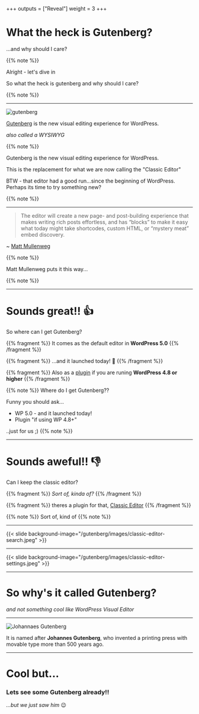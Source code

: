+++
outputs = ["Reveal"]
weight = 3
+++

# What the heck is Gutenberg?

...and why should I care?

{{% note %}}

Alright - let's dive in

So what the heck is gutenberg and why should I care?

{{% note %}}

---

![gutenberg](/gutenberg/images/gutenberg-logo-long.jpg)

[Gutenberg](https://wordpress.org/gutenberg/) is the new visual editing experience for WordPress.

*also called a WYSIWYG*

{{% note %}}

Gutenberg is the new visual editing experience for WordPress.

This is the replacement for what we are now calling the "Classic Editor"

BTW - that editor had a good run...since the beginning of WordPress. Perhaps its time to try something new?

{{% note %}}

---

> The editor will create a new page- and post-building experience that makes writing rich posts effortless, and has “blocks” to make it easy what today might take shortcodes, custom HTML, or “mystery meat” embed discovery.

~ [Matt Mullenweg](https://wordpress.org/plugins/gutenberg/)

{{% note %}}

Matt Mullenweg puts it this way...

{{% note %}}

---

# Sounds great!! 👍

So where can I get Gutenberg?

{{% fragment %}} It comes as the default editor in **WordPress 5.0** {{% /fragment %}}

{{% fragment %}} ...and it launched today! 🎉 {{% /fragment %}}

{{% fragment %}} Also as a [plugin](https://wordpress.org/plugins/gutenberg/) if you are runing **WordPress 4.8 or higher** {{% /fragment %}}

{{% note %}}
Where do I get Gutenberg??

Funny you should ask...

- WP 5.0 - and it launched today!
- Plugin "if using WP 4.8+"

..just for us ;)
{{% note %}}

---

# Sounds aweful!! 👎

Can I keep the classic editor?

{{% fragment %}} *Sort of, kinda of?* {{% /fragment %}}

{{% fragment %}} theres a plugin for that, [Classic Editor](https://wordpress.org/plugins/classic-editor/) {{% /fragment %}}

{{% note %}}
Sort of, kind of
{{% note %}}

---

{{< slide background-image="/gutenberg/images/classic-editor-search.jpeg" >}}

---

{{< slide background-image="/gutenberg/images/classic-editor-settings.jpeg" >}}

---

# So why's it called Gutenberg?

*and not something cool like WordPress Visual Editor*

---

![Johannaes Gutenberg](/gutenberg/images/johannes-gutenberg.jpg)

It is named after **Johannes Gutenberg**, who invented a printing press with movable type more than 500 years ago.

---

# Cool but...

### Lets see some Gutenberg already!!

*...but we just saw him* 😉